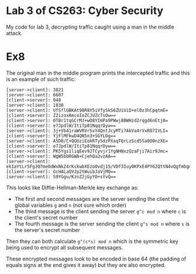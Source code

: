 # Lab 3 of CS263: Cyber Security

My code for lab 3, decrypting traffic caught using a man in the middle attack.

# Ex8

The original man in the middle program prints the intercepted traffic and this is an example of such traffic:

```
[server->client]: 3821
[server->client]: 6607
[client->server]: 948
[server->client]: 1830
[server->client]: UfSflGBKAt98R8Y5iVfySkS6ZUiUiD+el0z3hCpqtmE=
[client->server]: Z2izoxAmcoIoZCJUZcTsOw==
[client->server]: 0TBr1tqGCrMJ+wO8YImPa9PWwj8BWHzd2rqgd6nEtj0=
[client->server]: e7JpdlW/ItiTp81NqqrDyw==
[server->client]: 3j+Vb41raWVRVr5xY4QntJcyMTi7AkVa4rVxR87IVLI=
[client->server]: YjFlMFkwD4QN5n3+SGYLDg==
[server->client]: A5D0/C+QQUziEokRTy5dzPXaqTQrLzScd5Sa0O0nzXE=
[client->server]: e7JpdlW/ItiTp81NqqrDyw==
[server->client]: PK5Ygs1liqEev9JTCyvjr1YgNHNxzQzaFji7Air9Jmc=
[client->server]: WgW5bbRGWA+CjehQa2vzAA==
[server->client]: ek1aYtLr5FgJQ7me0dWxNkZ4rKskwbXEzo0vdj15/VDf3Iuy0KPxE4PY62QttN4vQgfmbgmarKBzWkPk+1qeNW226lw98hHmzJ2kpz0NF0c=
[client->server]: GcHALaQVJp2tWuibJaVjMQ==
[server->client]: S9YGgu/KznZ2jGyY0+sYvQ==
```

This looks like Diffie-Hellman-Merkle key exchange as:

- The first and second messages are the server sending the client the global variables `g` and `n` (not sure which order)
- The third message is the client sending the server `g^c mod n` where `c` is the client's secret number
- The fourth message is the server sending the client `g^s mod n` where `s` is the server's secret number

Then they can both calculate `g^(c*s) mod n` which is the symmetric key being used to encrypt all subsequent messages.

These encrypted messages look to be encoded in base 64 (the padding of equals signs at the end gives it away) but they are also encrypted.